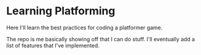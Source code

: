# Learning Platforming

Here I'll learn the best practices for coding a platformer game.

The repo is me basically showing off that I can do stuff. I'll eventually add a list of features that I've implemented.
